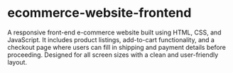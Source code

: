 # ecommerce-website-frontend
A responsive front-end e-commerce website built using HTML, CSS, and JavaScript. It includes product listings, add-to-cart functionality, and a checkout page where users can fill in shipping and payment details before proceeding. Designed for all screen sizes with a clean and user-friendly layout.
